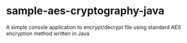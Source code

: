 # sample-aes-cryptography-java
A simple console application to encrypt/decrypt file using standard AES encryption method written in Java
